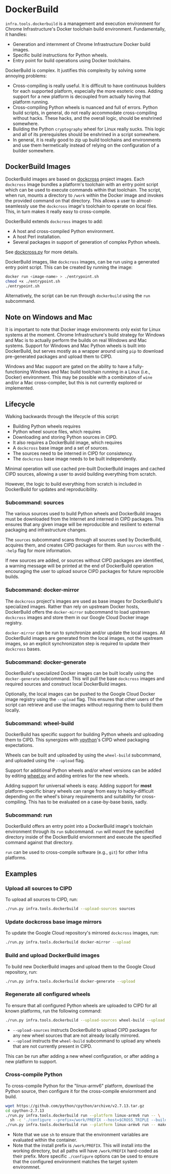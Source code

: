 # DockerBuild

`infra.tools.dockerbuild` is a management and execution environment for Chrome
Infrastructure's Docker toolchain build environment. Fundamentally, it handles:

- Generation and internment of Chrome Infrastructure Docker build images.
- Specific build instructions for Python wheels.
- Entry point for build operations using Docker toolchains.

DockerBuild is complex. It justifies this complexity by solving some annoying
problems:

- Cross-compiling is really useful. It is difficult to have continuous builders
  for each supported platform, especially the more esoteric ones. Adding support
  for a new platform is decoupled from actually having that platform running.
- Cross-compiling Python wheels is nuanced and full of errors. Python build
  scripts, in general, do not really accommodate cross-compiling without hacks.
  These hacks, and the overall logic, should be enshrined somewhere.
- Building the Python `cryptography` wheel for Linux really sucks. This logic
  and all of its prerequisites should be enshrined in a script somewhere.
- In general, it is really good to zip up build toolchains and environments
  and use them hermetically instead of relying on the configuration of a
  builder somewhere.

## DockerBuild Images

DockerBuild images are based on
[dockcross](https://github.com/dockcross/dockcross) project images. Each
`dockcross` image bundles a platform's toolchain with an entry point script
which can be used to execute commands within that toolchain. The script, when
run, mounts a directory to `/work` within the Docker image and invokes the
provided command on that directory. This allows a user to almost-seamlessly
use the `dockcross` image's toolchain to operate on local files. This, in turn
makes it really easy to cross-compile.

DockerBuild extends `dockcross` images to add:

- A host and cross-compiled Python environment.
- A host Perl installation.
- Several packages in support of generation of complex Python wheels.

See [dockcross.py](dockcross.py) for more details.

DockerBuild images, like `dockcross` images, can be run using a generated entry
point script. This can be created by running the image:

```bash
docker run <image-name> > ./entrypoint.sh
chmod +x ./entrypoint.sh
./entrypoint.sh
```

Alternatively, the script can be run through `dockerbuild` using the `run`
subcommand.

## Note on Windows and Mac

It is important to note that Docker image environments only exist for Linux
systems at the moment. Chrome Infrastructure's build strategy for Windows and
Mac is to actually perform the builds on real Windows and Mac systems. Support
for Windows and Mac Python wheels is built into DockerBuild, but serves mostly
as a wrapper around using `pip` to download pre-generated packages and upload
them to CIPD.

Windows and Mac support are gated on the ability to have a fully-functioning
Windows and Mac build toolchain running in a Linux (i.e., Docker) environment.
This may be possible with a combinaton of `wine` and/or a Mac cross-compiler,
but this is not currently explored or implemented.

## Lifecycle

Walking backwards through the lifecycle of this script:

- Building Python wheels requires
- Python wheel source files, which requires
- Downloading and storing Python sources in CIPD.
- It also requires a DockerBuild image, which requires
- A `dockcross` base image and a set of sources.
- The sources need to be interned in CIPD for consistency.
- The `dockcross` base image needs to be built independently.

Minimal operation will use cached pre-built DockerBuild images and cached
CIPD sources, allowing a user to avoid building everything from scratch.

However, the logic to build everything from scratch is included in DockerBuild
for updates and reproducibility.

### Subcommand: sources

The various sources used to build Python wheels and DockerBuild images must be
downloaded from the Internet and interned in CIPD packages. This ensures that
any given image will be reproducible and resilient to external packaging and
infrastructure changes.

The `sources` subcommand scans through all sources used by DockerBuild,
acquires them, and creates CIPD packages for them. Run `sources` with the
`--help` flag for more information.

If new sources are added, or sources without CIPD packages are identified,
a warning message will be printed at the end of DockerBuild operation
encouraging the user to upload source CIPD packages for future reprocible
builds.

### Subcommand: docker-mirror

The `dockcross` project's images are used as base images for DockerBuild's
specialized images. Rather than rely on upstream Docker hosts, DockerBuild
offers the `docker-mirror` subcommand to load upstream `dockcross` images and
store them in our Google Cloud Docker image registry.

`docker-mirror` can be run to synchronize and/or update the local images. All
DockerBuild images are generated from the local images, not the upstream images,
so an explicit synchronizaton step is required to update their `dockcross`
bases.

### Subcommand: docker-generate

DockerBuild's specialized Docker images can be built locally using the
`docker-generate` subcommand. This will pull the base `dockcross` images
and required sources and construct local DockerBuild images.

Optionally, the local images can be pushed to the Google Cloud Docker image
registry using the `--upload` flag. This ensures that other users of the script
can retrieve and use the images without requiring them to build them locally.

### Subcommand: wheel-build

DockerBuild has specific support for building Python wheels and uploading them
to CIPD. This synergizes with
[vpython](/go/src/infra/tools/vpython)'s CIPD wheel packaging expectations.

Wheels can be built and uploaded by using the `wheel-build` subcommand, and
uploaded using the `--upload` flag.

Support for additional Python wheels and/or wheel versions can be added by
editing [wheel.py](wheel.py) and adding entries for the new wheels.

Adding support for universal wheels is easy. Adding support for **most**
platform-specific binary wheels can range from easy to hacky-difficult depending
on the wheel's binary requirements and suitability for cross-compiling. This has
to be evaluated on a case-by-base basis, sadly.

### Subcommand: run

DockerBuild offers an entry point into a DockerBuild image's toolchain
environment through its `run` subcommand. `run` will mount the specified
directory inside of the DockerBuild enviornment and execute the specified
command against that directory.

`run` can be used to cross-compile software (e.g., `git`) for other Infra
platforms.

## Examples

### Upload all sources to CIPD

To upload all sources to CIPD, run:

```bash
./run.py infra.tools.dockerbuild --upload-sources sources
```

### Update dockcross base image mirrors

To update the Google Cloud repository's mirrored `dockcross` images, run:

```bash
./run.py infra.tools.dockerbuild docker-mirror --upload
```

### Build and upload DockerBuild images

To build new DockerBuild images and upload them to the Google Cloud repository,
run:

```bash
./run.py infra.tools.dockerbuild docker-generate --upload
```

### Regenerate all configured wheels

To ensure that all configured Python wheels are uploaded to CIPD for all known
platforms, run the following command:

```bash
./run.py infra.tools.dockerbuild --upload-sources wheel-build --upload
```

- `--upload-sources` instructs DockerBuild to upload CIPD packages for any
  new wheel sources that are not already locally mirrored.
- `--upload` instructs the `wheel-build` subcommand to upload any wheels that
  are not currently present in CIPD.

This can be run after adding a new wheel configuration, or after adding a new
platform to support.

### Cross-compile Python

To cross-compile Python for the "linux-armv6" platform, download the Python
source, then configure it for the cross-compile enviornment and build.
```bash
wget https://github.com/python/cpython/archive/v2.7.13.tar.gz
cd cpython-2.7.13
./run.py infra.tools.dockerbuild run --platform linux-armv6 run -- \
  sh -c './configure --prefix=/work/PREFIX --host=$CROSS_TRIPLE --build=$(gcc -dumpmachine)'
./run.py infra.tools.dockerbuild run --platform linux-armv6 run -- make install
```

- Note that we use `sh` to ensure that the environment variables are evaluated
  within the container.
- Note that the install prefix is `/work/PREFIX`. This will install into the
  working directory, but all paths will have `/work/PREFIX` hard-coded as their
  prefix. More specific `./configure` options can be used to ensure that the
  configured environment matches the target system environmnet.
